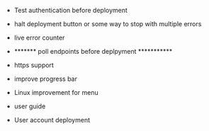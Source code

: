 * Test authentication before deployment
* halt deployment button or some way to stop with multiple errors
* live error counter
* ******* poll endpoints before deplpyment ***********
* https support

* improve progress bar
* Linux improvement for menu
* user guide
* User account deployment
